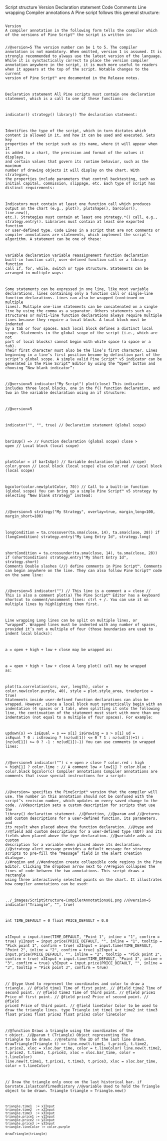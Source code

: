 Script structure
Version
Declaration statement
Code
Comments
Line wrapping
Compiler annotations
A Pine script follows this general structure:

<version>
<declaration_statement>
<code>
Version
A compiler annotation in the following form tells the compiler which of the versions of Pine Script™ the script is written in:

//@version=5
The version number can be 1 to 5.
The compiler annotation is not mandatory. When omitted, version 1 is assumed. It is strongly recommended to always use the latest version of the language.
While it is synctactically correct to place the version compiler annotation anywhere in the script, it is much more useful to readers when it appears at the top of the script.
Notable changes to the current version of Pine Script™ are documented in the Release notes.

Declaration statement
All Pine scripts must contain one declaration statement, which is a call to one of these functions:

indicator()
strategy()
library()
The declaration statement:

Identifies the type of the script, which in turn dictates which content is allowed in it, and how it can be used and executed.
Sets key properties of the script such as its name, where it will appear when it is added to a chart, the precision and format of the values it displays, and certain values that govern its runtime behavior, such as the maximum number of drawing objects it will display on the chart. With strategies, the properties include parameters that control backtesting, such as initial capital, commission, slippage, etc.
Each type of script has distinct requirements:

Indicators must contain at least one function call which produces output on the chart (e.g., plot(), plotshape(), barcolor(), line.new(), etc.).
Strategies must contain at least one strategy.*() call, e.g., strategy.entry().
Libraries must contain at least one exported function or user-defined type.
Code
Lines in a script that are not comments or compiler annotations are statements, which implement the script’s algorithm. A statement can be one of these:

variable declaration
variable reassignement
function declaration
built-in function call, user-defined function call or a library function call
if, for, while, switch or type structure.
Statements can be arranged in multiple ways:

Some statements can be expressed in one line, like most variable declarations, lines containing only a function call or single-line function declarations. Lines can also be wrapped (continued on multiple lines). Multiple one-line statements can be concatenated on a single line by using the comma as a separator.
Others statements such as structures or multi-line function declarations always require multiple lines because they require a local block. A local block must be indented by a tab or four spaces. Each local block defines a distinct local scope.
Statements in the global scope of the script (i.e., which are not part of local blocks) cannot begin with white space (a space or a tab). Their first character must also be the line’s first character. Lines beginning in a line’s first position become by definition part of the script’s global scope.
A simple valid Pine Script™ v5 indicator can be generated in the Pine Script™ Editor by using the “Open” button and choosing “New blank indicator”:

//@version=5
indicator("My Script")
plot(close)
This indicator includes three local blocks, one in the f() function declaration, and two in the variable declaration using an if structure:

//@version=5

indicator("", "", true)    // Declaration statement (global scope)

barIsUp() =>    // Function declaration (global scope)
    close > open    // Local block (local scope)

plotColor = if barIsUp()  // Variable declaration (global scope)
    color.green     // Local block (local scope)
else
    color.red       // Local block (local scope)

bgcolor(color.new(plotColor, 70))   // Call to a built-in function  (global scope)
You can bring up a simple Pine Script™ v5 strategy by selecting “New blank strategy” instead:

//@version=5
strategy("My Strategy", overlay=true, margin_long=100, margin_short=100)

longCondition = ta.crossover(ta.sma(close, 14), ta.sma(close, 28))
if (longCondition)
    strategy.entry("My Long Entry Id", strategy.long)

shortCondition = ta.crossunder(ta.sma(close, 14), ta.sma(close, 28))
if (shortCondition)
    strategy.entry("My Short Entry Id", strategy.short)
Comments
Double slashes (//) define comments in Pine Script™. Comments can begin anywhere on the line. They can also follow Pine Script™ code on the same line:

//@version=5
indicator("")
// This line is a comment
a = close // This is also a comment
plot(a)
The Pine Script™ Editor has a keyboard shortcut to comment/uncomment lines: ctrl + /. You can use it on multiple lines by highlighting them first.

Line wrapping
Long lines can be split on multiple lines, or “wrapped”. Wrapped lines must be indented with any number of spaces, provided it’s not a multiple of four (those boundaries are used to indent local blocks):

a = open + high + low + close
may be wrapped as:

a = open +
      high +
          low +
             close
A long plot() call may be wrapped as:

plot(ta.correlation(src, ovr, length),
   color = color.new(color.purple, 40),
   style = plot.style_area,
   trackprice = true)
Statements inside user-defined function declarations can also be wrapped. However, since a local block must syntactically begin with an indentation (4 spaces or 1 tab), when splitting it onto the following line, the continuation of the statement must start with more than one indentation (not equal to a multiple of four spaces). For example:

updown(s) =>
    isEqual = s == s[1]
    isGrowing = s > s[1]
    ud = isEqual ?
           0 :
           isGrowing ?
               (nz(ud[1]) <= 0 ?
                     1 :
                   nz(ud[1])+1) :
               (nz(ud[1]) >= 0 ?
                   -1 :
                   nz(ud[1])-1)
You can use comments in wrapped lines:

//@version=5
indicator("")
c = open > close ? color.red :
  high > high[1] ? color.lime : // A comment
  low < low[1] ? color.blue : color.black
bgcolor(c)
Compiler annotations
Compiler annotations are comments that issue special instructions for a script:

//@version= specifies the PineScript™ version that the compiler will use. The number in this annotation should not be confused with the script’s revision number, which updates on every saved change to the code.
//@description sets a custom description for scripts that use the library() declaration statement.
//@function, //@param and //@returns add custom descriptions for a user-defined function, its parameters, and its result when placed above the function declaration.
//@type and //@field add custom descriptions for a user-defined type (UDT) and its fields when placed above the type declaration.
//@variable adds a custom description for a variable when placed above its declaration.
//@strategy_alert_message provides a default message for strategy scripts to pre-fill the “Message” field in the alert creation dialogue.
//#region and //#endregion create collapsible code regions in the Pine Editor. Clicking the dropdown arrow next to //#region collapses the lines of code between the two annotations.
This script draws a rectangle using three interactively selected points on the chart. It illustrates how compiler annotations can be used:

../_images/ScriptStructure-CompilerAnnotations01.png
//@version=5
indicator("Triangle", "", true)

int   TIME_DEFAULT  = 0
float PRICE_DEFAULT = 0.0

x1Input = input.time(TIME_DEFAULT,   "Point 1", inline = "1", confirm = true)
y1Input = input.price(PRICE_DEFAULT, "",        inline = "1", tooltip = "Pick point 1", confirm = true)
x2Input = input.time(TIME_DEFAULT,   "Point 2", inline = "2", confirm = true)
y2Input = input.price(PRICE_DEFAULT, "",        inline = "2", tooltip = "Pick point 2", confirm = true)
x3Input = input.time(TIME_DEFAULT,   "Point 3", inline = "3", confirm = true)
y3Input = input.price(PRICE_DEFAULT, "",        inline = "3", tooltip = "Pick point 3", confirm = true)

// @type            Used to represent the coordinates and color to draw a triangle.
// @field time1     Time of first point.
// @field time2     Time of second point.
// @field time3     Time of third point.
// @field price1    Price of first point.
// @field price2    Price of second point.
// @field price3    Price of third point.
// @field lineColor Color to be used to draw the triangle lines.
type Triangle
    int   time1
    int   time2
    int   time3
    float price1
    float price2
    float price3
    color lineColor

//@function Draws a triangle using the coordinates of the `t` object.
//@param t  (Triangle) Object representing the triangle to be drawn.
//@returns  The ID of the last line drawn.
drawTriangle(Triangle t) =>
    line.new(t.time1, t.price1, t.time2, t.price2, xloc = xloc.bar_time, color = t.lineColor)
    line.new(t.time2, t.price2, t.time3, t.price3, xloc = xloc.bar_time, color = t.lineColor)
    line.new(t.time1, t.price1, t.time3, t.price3, xloc = xloc.bar_time, color = t.lineColor)

// Draw the triangle only once on the last historical bar.
if barstate.islastconfirmedhistory
    //@variable Used to hold the Triangle object to be drawn.
    Triangle triangle = Triangle.new()

    triangle.time1  := x1Input
    triangle.time2  := x2Input
    triangle.time3  := x3Input
    triangle.price1 := y1Input
    triangle.price2 := y2Input
    triangle.price3 := y3Input
    triangle.lineColor := color.purple

    drawTriangle(triangle)